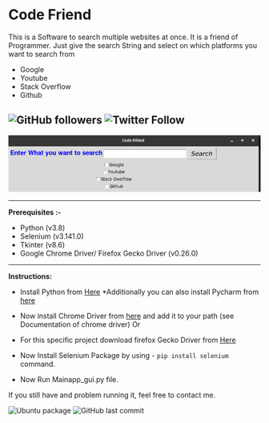 # Code Friend
This is a Software to search multiple websites at once. It is a friend of Programmer. Just give the search String and select on which platforms you want to search from
- Google
- Youtube
- Stack Overflow
- Github

![GitHub followers](https://img.shields.io/github/followers/skyrunner360?label=Follow&style=social) ![Twitter Follow](https://img.shields.io/twitter/follow/skyrunner360?style=social) 
---

![Alt text](./sample-image-code-friend "Interface")

---

__Prerequisites :-__
- Python (v3.8)
- Selenium (v3.141.0)
- Tkinter (v8.6)
- Google Chrome Driver/ Firefox Gecko Driver (v0.26.0)

---

__Instructions:__
- Install Python from [Here](https://www.python.org/downloads/ "Download Python")
*Additionally you can also install Pycharm from [here](https://www.jetbrains.com/pycharm/download/ "Download Pycharm")

- Now install Chrome Driver from [here](https://chromedriver.chromium.org/ "Download Chrome Driver")
and add it to your path (see Documentation of chrome driver)
Or
- For this specific project download firefox Gecko Driver from [Here](https://github.com/mozilla/geckodriver "Download Gecko Driver")

- Now Install Selenium Package by using - `pip install selenium` command.

- Now Run Mainapp_gui.py file.

If you still have and problem running it, feel free to contact me. 

![Ubuntu package](https://img.shields.io/ubuntu/v/sc) ![GitHub last commit](https://img.shields.io/github/last-commit/skyrunner360/Code_Friend)
